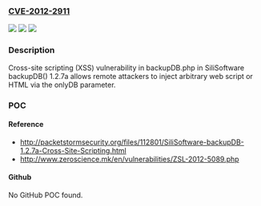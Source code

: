 ### [CVE-2012-2911](https://cve.mitre.org/cgi-bin/cvename.cgi?name=CVE-2012-2911)
![](https://img.shields.io/static/v1?label=Product&message=n%2Fa&color=blue)
![](https://img.shields.io/static/v1?label=Version&message=n%2Fa&color=blue)
![](https://img.shields.io/static/v1?label=Vulnerability&message=n%2Fa&color=brighgreen)

### Description

Cross-site scripting (XSS) vulnerability in backupDB.php in SiliSoftware backupDB() 1.2.7a allows remote attackers to inject arbitrary web script or HTML via the onlyDB parameter.

### POC

#### Reference
- http://packetstormsecurity.org/files/112801/SiliSoftware-backupDB-1.2.7a-Cross-Site-Scripting.html
- http://www.zeroscience.mk/en/vulnerabilities/ZSL-2012-5089.php

#### Github
No GitHub POC found.

